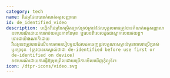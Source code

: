 ```yaml
---
category: tech
name: វីដេអូដែលបានកំណត់អត្តសញ្ញាណ
id: de_identified_video
description: បង្កើត​វីដេអូ​នៃ​កម្រិត​ច្បាស់​គ្រប់គ្រាន់​ដែល​បុគ្គល​អាច​ត្រូវ​បាន​កំណត់​អត្តសញ្ញាណ
  ឧទាហរណ៍​ដោយ​ការ​ចាប់​យក​រូបភាព​នៃ​មុខ ឬ​លេខ​ពិសេស​ដូចជា​ស្លាក​លេខ​រថយន្ត។
  ទោះជាយ៉ាងណាក៏ដោយ
  វីដេអូនេះត្រូវបានដំណើរការតាមរបៀបមួយដែលដកចេញនូវលក្ខណៈសម្គាល់មុនពេលវាប្រើប្រាស់
  ឬរក្សាទុក (ត្រូវបានគេស្គាល់ថាជា de-identified before use first or
  de-identified on device)
  ឧទាហរណ៍ដោយការធ្វើឱ្យមុខព្រិលដោយប្រើការមើលឃើញកុំព្យូទ័រ។
icon: /dtpr-icons/video.svg
---
```

